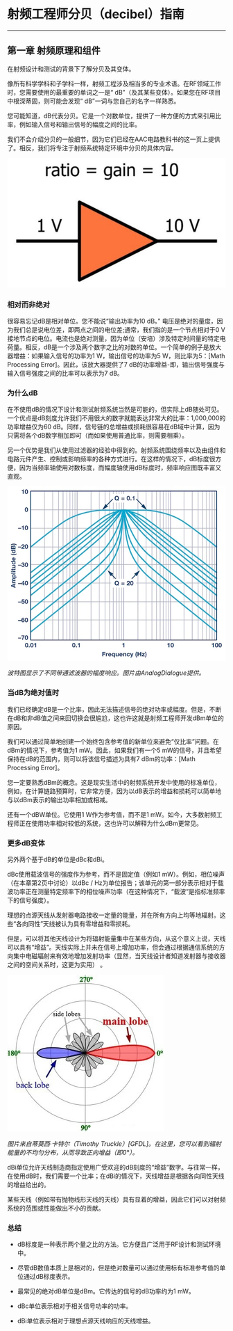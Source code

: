 # 射频工程师分贝（decibel）指南

------

## 第一章 射频原理和组件

在射频设计和测试的背景下了解分贝及其变体。

像所有科学学科和子学科一样，射频工程涉及相当多的专业术语。在RF领域工作时，您需要使用的最重要的单词之一是“ dB”（及其某些变体）。如果您在RF项目中根深蒂固，则可能会发现“ dB”一词与您自己的名字一样熟悉。

您可能知道，dB代表分贝。它是一个对数单位，提供了一种方便的方式来引用比率，例如输入信号和输出信号的幅度之间的比率。


我们不会介绍分贝的一般细节，因为它们已经在AAC电路教科书的这一页上提供了。相反，我们将专注于射频系统特定环境中分贝的具体内容。

![EMR decreases](imgs/RFT_ch1_pg3_1_2.JPG)

### 相对而非绝对

很容易忘记dB是相对单位。您不能说“输出功率为10 dB。” 电压是绝对的量度，因为我们总是说电位差，即两点之间的电位差;通常，我们指的是一个节点相对于0 V接地节点的电位。电流也是绝对测量，因为单位（安培）涉及特定时间量的特定电荷量。相反，dB是一个涉及两个数字之比的对数的单位。一个简单的例子是放大器增益：如果输入信号的功率为1 W，输出信号的功率为5 W，则比率为5：[Math Processing Error]。因此，该放大器提供了7 dB的功率增益-即，输出信号强度与输入信号强度之间的比率可以表示为7 dB。

### 为什么dB

在不使用dB的情况下设计和测试射频系统当然是可能的，但实际上dB随处可见。一个优点是dB刻度允许我们不用很大的数字就能表达非常大的比率：1,000,000的功率增益仅为60 dB。同样，信号链的总增益或损耗很容易在dB域中计算，因为只需将各个dB数字相加即可（而如果使用普通比率，则需要相乘）。

另一个优势是我们从使用过滤器的经验中得到的。射频系统围绕频率以及由组件和电路元件产生、控制或影响频率的各种方式进行。在这样的情况下，dB标度很方便，因为当频率轴使用对数标度，而幅度轴使用dB标度时，频率响应图既丰富又直观。

![Bode](imgs/RFT_ch1_pg3_2.JPG)

*波特图显示了不同带通滤波器的幅度响应。图片由AnalogDialogue提供。*

### 当dB为绝对值时

我们已经确定dB是一个比率，因此无法描述信号的绝对功率或幅度。但是，不断在dB和非dB值之间来回切换会很尴尬，这也许这就是射频工程师开发dBm单位的原因。

我们可以通过简单地创建一个始终包含参考值的新单位来避免“仅比率”问题。在dBm的情况下，参考值为1 mW。因此，如果我们有一个5 mW的信号，并且希望保持在dB的范围内，则可以将该信号描述为具有7 dBm的功率：[Math Processing Error]。

您一定要熟悉dBm的概念。这是现实生活中的射频系统开发中使用的标准单位，例如，在计算链路预算时，它非常方便，因为以dB表示的增益和损耗可以简单地与以dBm表示的输出功率相加或相减。 

还有一个dBW单位。它使用1 W作为参考值，而不是1 mW。如今，大多数射频工程师正在使用功率相对较低的系统，这也许可以解释为什么dBm更常见。

### 更多dB变体

另外两个基于dB的单位是dBc和dBi。

dBc使用载波信号的强度作为参考，而不是固定值（例如1 mW）。例如，相位噪声（在本章第2页中讨论）以dBc / Hz为单位报告；该单元的第一部分表示相对于载波功率正在测量特定频率下的相位噪声功率（在这种情况下，“载波”是指标准频率下的信号强度）。

理想的点源天线从发射器电路接收一定量的能量，并在所有方向上均等地辐射。这些“各向同性”天线被认为具有零增益和零损耗。

但是，可以将其他天线设计为将辐射能量集中在某些方向，从这个意义上说，天线可以具有“增益”。天线实际上并未在信号上增加功率，但会通过根据通信系统的方向集中电磁辐射来有效地增加发射功率（显然，当天线设计者知道发射器与接收器之间的空间关系时，这更为实用） 。

![Bode](imgs/AntRadDiagram.jpg)

*图片来自蒂莫西·卡特尔（Timothy Truckle）[GFDL]。在这里，您可以看到辐射能量的不均匀分布，从而导致正向增益（即0°）。*

dBi单位允许天线制造商指定使用广受欢迎的dB刻度的“增益”数字。与往常一样，在使用dB时，我们需要一个比率；在dBi的情况下，天线增益是根据各向同性天线的增益给出的。

某些天线（例如带有抛物线形天线的天线）具有显着的增益，因此它们可以对射频系统的范围或性能做出不小的贡献。

### 总结

* dB标度是一种表示两个量之比的方法。它方便且广泛用于RF设计和测试环境中。

* 尽管dB数值本质上是相对的，但是绝对数量可以通过使用标有标准参考值的单位通过dB标度表示。

* 最常见的绝对dB单位是dBm。它传达的信号的dB功率约为1 mW。

* dBc单位表示相对于相关信号功率的功率。

* dBi单位表示相对于理想点源天线响应的天线增益。